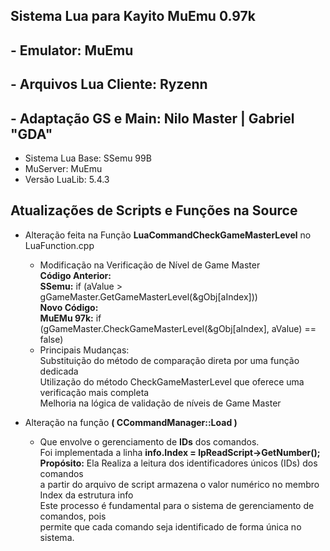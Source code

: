 ## Sistema Lua para Kayito MuEmu 0.97k

## - Emulator: MuEmu
## - Arquivos Lua Cliente: Ryzenn 
## - Adaptação GS e Main: Nilo Master | Gabriel "GDA"

- Sistema Lua Base: SSemu 99B
- MuServer: MuEmu
- Versão LuaLib: 5.4.3

## Atualizações de Scripts e Funções na Source

- Alteração feita na Função **LuaCommandCheckGameMasterLevel** no LuaFunction.cpp 
   - Modificação na Verificação de Nível de Game Master<br/> 
   **Código Anterior:**<br/> 
     **SSemu:** if (aValue > gGameMaster.GetGameMasterLevel(&gObj[aIndex])) <br/> 
   **Novo Código:**<br/>
     **MuEMu 97k:** if (gGameMaster.CheckGameMasterLevel(&gObj[aIndex], aValue) == false)<br/> 
   - Principais Mudanças:<br/> 
   Substituição do método de comparação direta por uma função dedicada<br/> 
   Utilização do método CheckGameMasterLevel que oferece uma verificação mais completa<br/> 
   Melhoria na lógica de validação de níveis de Game Master<br/> 

- Alteração na função **( CCommandManager::Load )**
   - Que envolve o gerenciamento de **IDs** dos comandos.<br/> 
    Foi implementada a linha **info.Index = lpReadScript->GetNumber();**<br/>
    **Propósito:** Ela Realiza a leitura dos identificadores únicos (IDs) dos comandos<br/> 
    a partir do arquivo de script armazena o valor numérico no membro Index da estrutura info<br/> 
    Este processo é fundamental para o sistema de gerenciamento de comandos, pois<br/> 
    permite que cada comando seja identificado de forma única no sistema.


